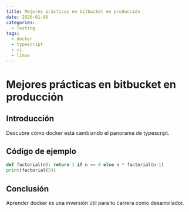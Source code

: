 ```yaml
---
title: Mejores prácticas en bitbucket en producción
date: 2026-01-06
categories:
  - Testing
tags:
  - docker
  - typescript
  - ci
  - linux
---
```


# Mejores prácticas en bitbucket en producción

## Introducción

Descubre cómo docker está cambiando el panorama de typescript.

## Código de ejemplo

```python
def factorial(n): return 1 if n == 0 else n * factorial(n-1)
print(factorial(5))
```

## Conclusión

Aprender docker es una inversión útil para tu carrera como desarrollador.